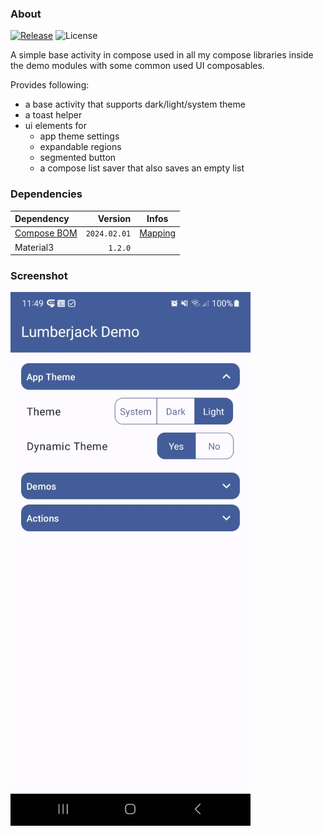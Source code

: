 ### About

[![Release](https://jitpack.io/v/MFlisar/ComposeDemoBaseActivity.svg)](https://jitpack.io/#MFlisar/ComposeDemoBaseActivity)
![License](https://img.shields.io/github/license/MFlisar/ComposeDemoBaseActivity)

A simple base activity in compose used in all my compose libraries inside the demo modules with some common used UI composables.

Provides following:

* a base activity that supports dark/light/system theme
* a toast helper
* ui elements for
  * app theme settings
  * expandable regions
  * segmented button
  * a compose list saver that also saves an empty list

### Dependencies

| Dependency |      Version | Infos |
|:-|-------------:|:-:|
| [Compose BOM](https://developer.android.com/jetpack/compose/bom/bom) | `2024.02.01` | [Mapping](https://developer.android.com/jetpack/compose/bom/bom-mapping) |
| Material3 |      `1.2.0` | |

### Screenshot

![Demo](screenshots/demo.jpg)
